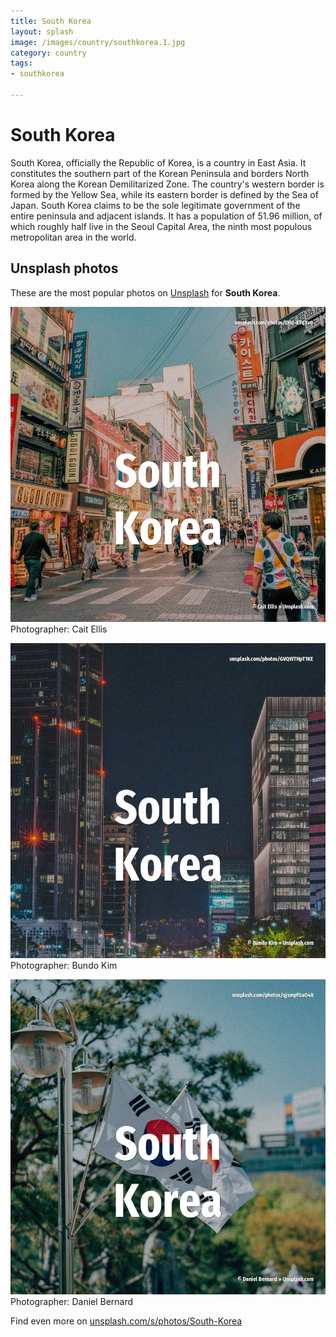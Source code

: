 ```yaml
---
title: South Korea
layout: splash
image: /images/country/southkorea.1.jpg
category: country
tags:
- southkorea

---
```

# South Korea

South Korea, officially the Republic of Korea, is a country in East Asia. It constitutes the southern part of the Korean Peninsula and borders North Korea along the Korean  Demilitarized Zone. The country's western border is formed by the Yellow Sea, while its eastern border is defined by  the Sea of Japan. South Korea claims to be the sole legitimate government of the entire peninsula and adjacent  islands. It has a population of 51.96 million, of which roughly half live in the Seoul Capital Area, the  ninth most populous metropolitan area in the world. 

 
## Unsplash photos
These are the most popular photos on [Unsplash](https://unsplash.com) for **South Korea**.
 
![South Korea](/images/country/southkorea.1.jpg)
Photographer:  Cait Ellis
 
![South Korea](/images/country/southkorea.2.jpg)
Photographer:  Bundo Kim
 
![South Korea](/images/country/southkorea.3.jpg)
Photographer:  Daniel Bernard
 
Find even more on [unsplash.com/s/photos/South-Korea](https://unsplash.com/s/photos/South-Korea)
 

